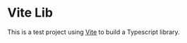 # Vite Lib

This is a test project using [Vite](https://vitejs.dev/) to build a Typescript library.
